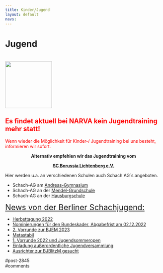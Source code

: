 ```yaml
---
title: Kinder/Jugend 
layout: default
navs:
---
```

<div class="post-2845 page type-page status-publish hentry" id="post-2845">
<h1 class="entry-title">Jugend</h1>
<div class="entry-content">
<h1><a href="https://www.narva-schach.de/wordpress/wp-content/uploads/2022/07/cropped-cropped-HeaderBildHomepagefertischneu2d-1-1.bmp"><img alt="" class="alignleft wp-image-9586 size-thumbnail" height="150" loading="lazy" sizes="(max-width: 150px) 100vw, 150px" src="https://www.narva-schach.de/wordpress/wp-content/uploads/2022/07/cropped-cropped-HeaderBildHomepagefertischneu2d-1-1-150x150.jpg" srcset="https://www.narva-schach.de/wordpress/wp-content/uploads/2022/07/cropped-cropped-HeaderBildHomepagefertischneu2d-1-1-150x150.jpg 150w, https://www.narva-schach.de/wordpress/wp-content/uploads/2022/07/cropped-cropped-HeaderBildHomepagefertischneu2d-1-1-144x144.jpg 144w, https://www.narva-schach.de/wordpress/wp-content/uploads/2022/07/cropped-cropped-HeaderBildHomepagefertischneu2d-1-1.bmp 200w" width="150"/></a></h1>
<h2><strong><span style="color: #ff0000;">Es findet aktuell bei NARVA kein Jugendtraining mehr statt!<br/>
</span></strong></h2>
<p><span style="color: #ff0000;">Wenn wieder die Möglichkeit für Kinder-/ Jugendtraining bei uns besteht, informieren wir sofort.</span></p>
<p style="text-align: center;"><strong>Alternativ empfehlen wir das Jugendtraining </strong><strong>vom</strong></p>
<p style="text-align: center;"><strong> <a href="https://borussia-lichtenberg.de/" rel="noopener" target="_blank">SC Borussia Lichtenberg e.V.</a></strong></p>
<p>Hier werden u.a. an verschiedenen Schulen auch Schach AG´s angeboten.</p>
<ul>
<li>Schach-AG am <a href="http://www.andreas-gym.de/" rel="noopener" target="_blank">Andreas-Gymnasium</a></li>
<li>Schach-AG an der <a href="https://www.mendel-grundschule.de/" rel="noopener" target="_blank">Mendel-Grundschule</a></li>
<li>Schach-AG an der <a href="http://www.hausburgschule.de/" rel="noopener" target="_blank">Hausburgschule</a></li>
</ul>
<p><span style="text-decoration-line: underline; font-size: 1.8em;">News von der Berliner Schachjugend:</span></p>
<ul><!--via SimplePie with RSSImport--><li><a href="http://www.schachjugend-in-berlin.de/herbsttagung-2022/" title="Herbsttagung 2022">Herbsttagung 2022</a></li><li><a href="http://www.schachjugend-in-berlin.de/nominierungen-fuer-den-bundeskader-abgabefrist-am-02-12-2022/" title="Nominierungen für den Bundeskader, Abgabefrist am 02.12.2022">Nominierungen für den Bundeskader, Abgabefrist am 02.12.2022</a></li><li><a href="http://www.schachjugend-in-berlin.de/2-vorrunde-zur-bjem-2023/" title="2. Vorrunde zur BJEM 2023">2. Vorrunde zur BJEM 2023</a></li><li><a href="http://www.schachjugend-in-berlin.de/metastabil/" title="Metastabil">Metastabil</a></li><li><a href="http://www.schachjugend-in-berlin.de/1-vorrunde-2022-und-jugendsommeropen/" title="1. Vorrunde 2022 und Jugendsommeropen">1. Vorrunde 2022 und Jugendsommeropen</a></li><li><a href="http://www.schachjugend-in-berlin.de/einladung-ausserordentliche-jugendversammlung/" title="Einladung außerordentliche Jugendversammlung">Einladung außerordentliche Jugendversammlung</a></li><li><a href="http://www.schachjugend-in-berlin.de/ausrichter-zur-bjblitzm-gesucht/" title="Ausrichter zur BJBlitzM gesucht">Ausrichter zur BJBlitzM gesucht</a></li></ul>
</div><!-- .entry-content -->
</div> #post-2845 
<div id="comments">
</div> #comments 
